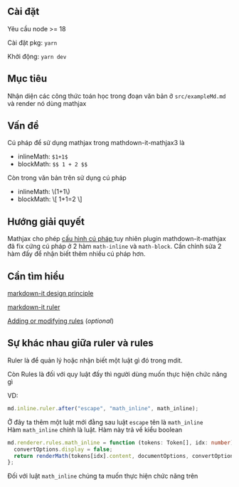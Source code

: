 ## Cài đặt 
Yêu cầu node >= 18 

Cài đặt pkg: `yarn`

Khởi động: `yarn dev`

## Mục tiêu

Nhận diện các công thức toán học trong đoạn văn bản ở `src/exampleMd.md` và render nó dùng mathjax

## Vấn đề

Cú pháp để sử dụng mathjax trong mathdown-it-mathjax3 là

- inlineMath: `$1+1$`
- blockMath: `$$ 1 + 2 $$`

Còn trong văn bản trên sử dụng cú pháp

- inlineMath: \\(1+1\\)
- blockMath:
  \\[
  1+1=2
  \\]

## Hướng giải quyết

Mathjax cho phép [ cấu hình cú pháp ](https://docs.mathjax.org/en/latest/web/configuration.html) tuy nhiên plugin mathdown-it-mathjax đã fix cứng cú pháp ở 2 hàm `math-inline` và `math-block`. Cần chỉnh sửa 2 hàm đấy để nhận biết thêm nhiều cú pháp hơn.

## Cần tìm hiểu

[markdown-it design principle](https://github.com/markdown-it/markdown-it/blob/master/docs/architecture.md)

[markdown-it ruler](https://markdown-it.github.io/markdown-it/#Ruler)

[Adding or modifying rules](https://github.com/markdown-it/markdown-it/blob/master/docs/examples/renderer_rules.md) (_optional_)

## Sự khác nhau giữa ruler và rules

Ruler là để quản lý hoặc nhận biết một luật gì đó trong mdit.

Còn Rules là đối với quy luật đấy thì người dùng muốn thực hiện chức năng gì

VD:

```ts
md.inline.ruler.after("escape", "math_inline", math_inline);
```

Ở đây ta thêm một luật mới đằng sau luật `escape` tên là `math_inline`  
Hàm `math_inline` chính là luật. Hàm này trả về kiểu boolean

```ts
md.renderer.rules.math_inline = function (tokens: Token[], idx: number) {
  convertOptions.display = false;
  return renderMath(tokens[idx].content, documentOptions, convertOptions);
};
```

Đối với luật `math_inline` chúng ta muốn thực hiện chức năng trên
